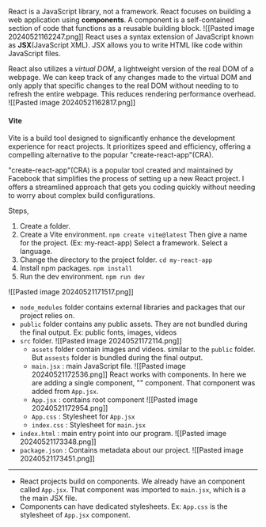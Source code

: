 React is a JavaScript library, not a framework. React focuses on building a web application using **components**. 
	A component is a self-contained section of code that functions as a reusable building block. 
![[Pasted image 20240521162247.png]]
React uses a syntax extension of JavaScript known as **JSX**(JavaScript XML).
JSX allows you to write HTML like code within JavaScript files. 

React also utilizes a *virtual DOM*, a lightweight version of the real DOM of a webpage. We can keep track of any changes made to the virtual DOM and only apply that specific changes to the real DOM without needing to to refresh the entire webpage. 
This reduces rendering performance overhead. 
![[Pasted image 20240521162817.png]]
#### Vite
Vite is a build tool designed to significantly enhance the development experience for react projects. It prioritizes speed and efficiency, offering a compelling alternative to the popular "create-react-app"(CRA).

"create-react-app"(CRA) is a popular tool created and maintained by Facebook that simplifies the process of setting up a new React project. I offers a streamlined approach that gets you coding quickly without needing to worry about complex build configurations. 

Steps,
1. Create a folder.
2. Create a Vite environment. 
	`npm create vite@latest`
	Then give a name for the project. (Ex: my-react-app)
	Select a framework.
	Select a language.
3. Change the directory to the project folder. 
	`cd my-react-app`
4. Install npm packages. 
	`npm install`
5. Run the dev environment.
	`npm run dev`

![[Pasted image 20240521171517.png]]
- `node_modules` folder contains external libraries and packages that our project relies on. 
- `public` folder contains any public assets. They are not bundled during the final output. 
	Ex: public fonts, images, videos
- `src` folder.
	![[Pasted image 20240521172114.png]]
	- `assets` folder contain images and videos. similar to the `public` folder. But `assests` folder is bundled during the final output. 
	- `main.jsx` : main JavaScript file.
		![[Pasted image 20240521172536.png]]
		React works with components. In here we are adding a single component, "<App/>" component. That component was added from `App.jsx`.
	-  `App.jsx` : contains root component
		![[Pasted image 20240521172954.png]]
	- `App.css` : Stylesheet for `App.jsx`
	- `index.css` : Stylesheet for `main.jsx`
- `index.html` : main entry point into our program. 
	![[Pasted image 20240521173348.png]]
- `package.json` : Contains metadata about our project. 
	![[Pasted image 20240521173451.png]]

****
- React projects build on components. We already have an component called `App.jsx`. That component was imported to `main.jsx`, which is a the main JSX file. 
- Components can have dedicated stylesheets. 
	Ex: `App.css` is the stylesheet of `App.jsx` component. 
